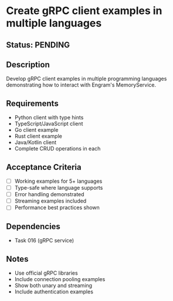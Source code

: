 # Create gRPC client examples in multiple languages

## Status: PENDING

## Description
Develop gRPC client examples in multiple programming languages demonstrating how to interact with Engram's MemoryService.

## Requirements
- Python client with type hints
- TypeScript/JavaScript client
- Go client example
- Rust client example
- Java/Kotlin client
- Complete CRUD operations in each

## Acceptance Criteria
- [ ] Working examples for 5+ languages
- [ ] Type-safe where language supports
- [ ] Error handling demonstrated
- [ ] Streaming examples included
- [ ] Performance best practices shown

## Dependencies
- Task 016 (gRPC service)

## Notes
- Use official gRPC libraries
- Include connection pooling examples
- Show both unary and streaming
- Include authentication examples